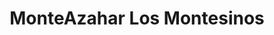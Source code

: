 ---
title: "MonteAzahar Los Montesinos"
url: /los-montesinos/monteazahar-los-montesinos/
shop: centro de jardinería
---